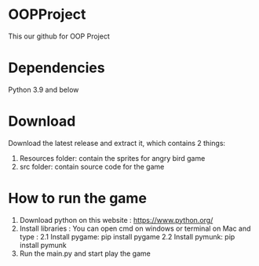 # OOPProject
This our github for OOP Project
# Dependencies
Python 3.9 and below 
# Download
Download the latest release and extract it, which contains 2 things:
1. Resources folder: contain the sprites for angry bird game
2. src folder: contain source code for the game
# How to run the game
1. Download python on this website : https://www.python.org/
2. Install libraries : 
You can open cmd on windows or terminal on Mac and type :
2.1 Install pygame: pip install pygame
2.2 Install pymunk: pip install pymunk
3. Run the main.py and start play the game


